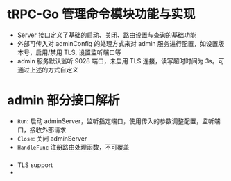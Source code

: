 # tRPC-Go 管理命令模块功能与实现
- Server 接口定义了基础的启动、关闭、路由设置与查询的基础功能
- 外部可传入对 adminConfig 的处理方式来对 admin 服务进行配置，如设置版本号，启用/禁用 TLS, 设置监听端口等
- admin 服务默认监听 9028 端口，未启用 TLS 连接，读写超时时间为 3s。可通过上述的方式自定义

# admin 部分接口解析
- `Run`: 启动 adminServer，监听指定端口，使用传入的参数调整配置，监听端口，接收外部请求
- `Close`: 关闭 adminServer
- `HandleFunc` 注册路由处理函数，不可覆盖

### 
* TLS support
*
